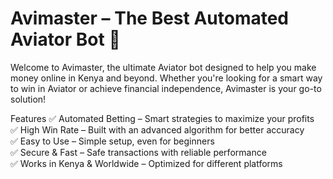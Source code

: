 # Avimaster – The Best Automated Aviator Bot 🚀

Welcome to Avimaster, the ultimate Aviator bot designed to help you make money online in Kenya and beyond. Whether you're looking for a smart way to win in Aviator or achieve financial independence, Avimaster is your go-to solution!

   Features
✅ Automated Betting – Smart strategies to maximize your profits  
✅ High Win Rate – Built with an advanced algorithm for better accuracy  
✅ Easy to Use – Simple setup, even for beginners  
✅ Secure & Fast – Safe transactions with reliable performance  
✅ Works in Kenya & Worldwide – Optimized for different platforms  
